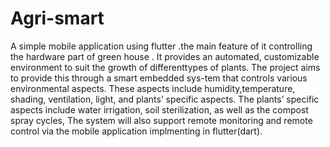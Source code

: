# Agri-smart
A simple mobile application using flutter .the main feature of it controlling the hardware part of green house .
It provides an automated, customizable environment to suit the growth of differenttypes of plants.
The project aims to provide this through a smart embedded sys-tem that controls various environmental aspects.
These aspects include humidity,temperature, shading, ventilation, light, and plants’ specific aspects. The plants’
specific aspects include water irrigation, soil sterilization, as well as the compost
spray cycles, The system will also support remote monitoring and remote control
via the mobile application implmenting in flutter(dart).
